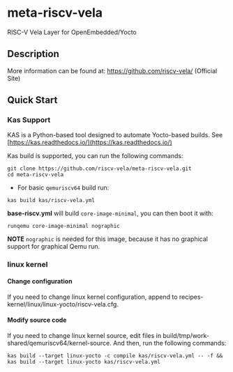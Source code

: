 # meta-riscv-vela

RISC-V Vela Layer for OpenEmbedded/Yocto

## Description

More information can be found at: <https://github.com/riscv-vela/> (Official Site)

## Quick Start

### Kas Support

KAS is a Python-based tool designed to automate Yocto-based builds.
See [https://kas.readthedocs.io/](https://kas.readthedocs.io/)

Kas build is supported, you can run the following commands:

```text
git clone https://github.com/riscv-vela/meta-riscv-vela.git
cd meta-riscv-vela
```

* For basic `qemuriscv64` build run:

```text
kas build kas/riscv-vela.yml
```

**base-riscv.yml** will build `core-image-minimal`, you can then boot it with:

```text
runqemu core-image-minimal nographic
```

**NOTE** `nographic` is needed for this image, because it has no graphical support for graphical Qemu run.

### linux kernel

#### Change configuration

If you need to change linux kernel configuration, append to recipes-kernel/linux/linux-yocto/riscv-vela.cfg.

#### Modify source code

If you need to change linux kernel source, edit files in build/tmp/work-shared/qemuriscv64/kernel-source.
And then, run the following commands: 

```text
kas build --target linux-yocto -c compile kas/riscv-vela.yml -- -f && kas build --target linux-yocto kas/riscv-vela.yml
```
